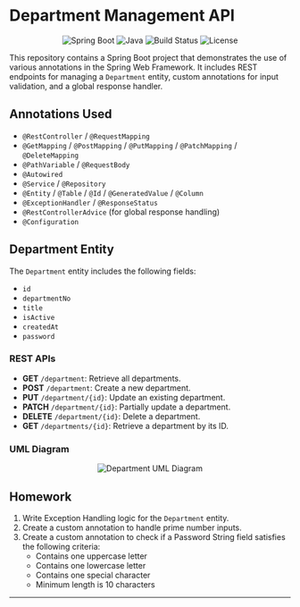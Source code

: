 # Department Management API

<p align="center">
  <img src="https://img.shields.io/badge/Spring%20Boot-2.7.5-brightgreen" alt="Spring Boot">
  <img src="https://img.shields.io/badge/Java-17-blue" alt="Java">
  <img src="https://img.shields.io/badge/Build-Passing-brightgreen" alt="Build Status">
  <img src="https://img.shields.io/badge/License-MIT-yellowgreen" alt="License">
</p>

This repository contains a Spring Boot project that demonstrates the use of various annotations in the Spring Web Framework. It includes REST endpoints for managing a `Department` entity, custom annotations for input validation, and a global response handler.

## Annotations Used

- `@RestController` / `@RequestMapping`
- `@GetMapping` / `@PostMapping` / `@PutMapping` / `@PatchMapping` / `@DeleteMapping`
- `@PathVariable` / `@RequestBody`
- `@Autowired`
- `@Service` / `@Repository`
- `@Entity` / `@Table` / `@Id` / `@GeneratedValue` / `@Column`
- `@ExceptionHandler` / `@ResponseStatus`
- `@RestControllerAdvice` (for global response handling)
- `@Configuration`

## Department Entity

The `Department` entity includes the following fields:
- `id`
- `departmentNo`
- `title`
- `isActive`
- `createdAt`
- `password`

### REST APIs

- **GET** `/department`: Retrieve all departments.
- **POST** `/department`: Create a new department.
- **PUT** `/department/{id}`: Update an existing department.
- **PATCH** `/department/{id}`: Partially update a department.
- **DELETE** `/department/{id}`: Delete a department.
- **GET** `/departments/{id}`: Retrieve a department by its ID.

### UML Diagram

<p align="center">
  <img src="https://github.com/user-attachments/assets/a64d629a-fe0c-4931-bf76-408bf44578ad" alt="Department UML Diagram">
</p>

## Homework

1. Write Exception Handling logic for the `Department` entity.
2. Create a custom annotation to handle prime number inputs.
3. Create a custom annotation to check if a Password String field satisfies the following criteria:
   - Contains one uppercase letter
   - Contains one lowercase letter
   - Contains one special character
   - Minimum length is 10 characters

---
